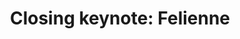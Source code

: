 ---
time: 15:10
location: Kongesalen
title: "Closing keynote: Felienne"
type: session
session_type: plenary
weight: 9
---